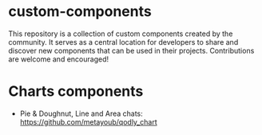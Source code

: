 # custom-components
This repository is a collection of custom components created by the community. It serves as a central location for developers to share and discover new components that can be used in their projects. Contributions are welcome and encouraged!

# Charts components
- Pie & Doughnut, Line and Area chats: https://github.com/metayoub/qodly_chart
